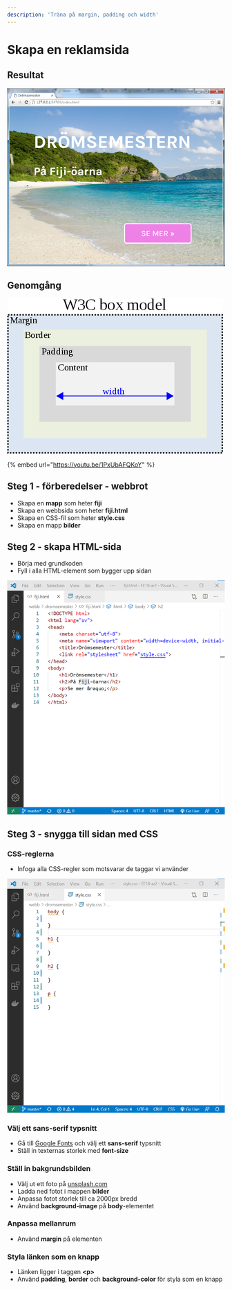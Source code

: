 ```yaml
---
description: 'Träna på margin, padding och width'
---
```


# Skapa en reklamsida

## Resultat

![](../.gitbook/assets/image%20%2842%29.png)

## Genomgång

![](../.gitbook/assets/image%20%2850%29.png)

{% embed url="https://youtu.be/1PxUbAFQKoY" %}

## Steg 1 - förberedelser - webbrot

* Skapa en **mapp** som heter **fiji**
* Skapa en webbsida som heter **fiji.html**
* Skapa en CSS-fil som heter **style.css**
* Skapa en mapp **bilder**

## Steg 2 - skapa HTML-sida

* Börja med grundkoden
* Fyll i alla HTML-element som bygger upp sidan

![](../.gitbook/assets/image%20%2843%29.png)



## **Steg 3 - snygga till sidan med CSS**

### CSS-reglerna

* Infoga alla CSS-regler som motsvarar de taggar vi använder

![](../.gitbook/assets/image%20%2847%29.png)

### Välj ett sans-serif typsnitt

* Gå till [Google Fonts](https://fonts.google.com) och välj ett **sans-serif** typsnitt
* Ställ in texternas storlek med **font-size**

### Ställ in bakgrundsbilden

* Välj ut ett foto på [unsplash.com](https://unsplash.com/)
* Ladda ned fotot i mappen **bilder**
* Anpassa fotot storlek till ca 2000px bredd
* Använd **background-image** på **body**-elementet

### Anpassa mellanrum

* Använd **margin** på elementen

### Styla länken som en knapp

* Länken ligger i taggen **&lt;p&gt;**
* Använd **padding**, **border** och **background-color** för styla som en knapp

